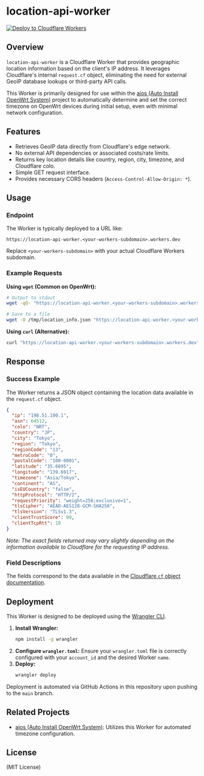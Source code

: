 # location-api-worker

[![Deploy to Cloudflare Workers](https://github.com/site-u2023/location-api-worker/actions/workflows/deploy.yml/badge.svg)](https://github.com/site-u2023/location-api-worker/actions/workflows/deploy.yml)

## Overview

`location-api-worker` is a Cloudflare Worker that provides geographic location information based on the client's IP address. It leverages Cloudflare's internal `request.cf` object, eliminating the need for external GeoIP database lookups or third-party API calls.

This Worker is primarily designed for use within the [aios (Auto Install OpenWrt System)](https://github.com/site-u2023/aios) project to automatically determine and set the correct timezone on OpenWrt devices during initial setup, even with minimal network configuration.

## Features

*   Retrieves GeoIP data directly from Cloudflare's edge network.
*   No external API dependencies or associated costs/rate limits.
*   Returns key location details like country, region, city, timezone, and Cloudflare colo.
*   Simple GET request interface.
*   Provides necessary CORS headers (`Access-Control-Allow-Origin: *`).

## Usage

### Endpoint

The Worker is typically deployed to a URL like:

```
https://location-api-worker.<your-workers-subdomain>.workers.dev
```

Replace `<your-workers-subdomain>` with your actual Cloudflare Workers subdomain.

### Example Requests

**Using `wget` (Common on OpenWrt):**

```bash
# Output to stdout
wget -qO- "https://location-api-worker.<your-workers-subdomain>.workers.dev"

# Save to a file
wget -O /tmp/location_info.json "https://location-api-worker.<your-workers-subdomain>.workers.dev"
```

**Using `curl` (Alternative):**

```bash
curl "https://location-api-worker.<your-workers-subdomain>.workers.dev"
```

## Response

### Success Example

The Worker returns a JSON object containing the location data available in the `request.cf` object.

```json
{
  "ip": "198.51.100.1",
  "asn": 64512,
  "colo": "NRT",
  "country": "JP",
  "city": "Tokyo",
  "region": "Tokyo",
  "regionCode": "13",
  "metroCode": "0",
  "postalCode": "100-0001",
  "latitude": "35.6895",
  "longitude": "139.6917",
  "timezone": "Asia/Tokyo",
  "continent": "AS",
  "isEUCountry": "false",
  "httpProtocol": "HTTP/2",
  "requestPriority": "weight=256;exclusive=1",
  "tlsCipher": "AEAD-AES128-GCM-SHA256",
  "tlsVersion": "TLSv1.3",
  "clientTrustScore": 99,
  "clientTcpRtt": 10
}
```

*Note: The exact fields returned may vary slightly depending on the information available to Cloudflare for the requesting IP address.*

### Field Descriptions

The fields correspond to the data available in the [Cloudflare `cf` object documentation](https://developers.cloudflare.com/workers/runtime-apis/request/#incomingrequestcfproperties).

## Deployment

This Worker is designed to be deployed using the [Wrangler CLI](https://developers.cloudflare.com/workers/wrangler/).

1.  **Install Wrangler:**
    ```bash
    npm install -g wrangler
    ```
2.  **Configure `wrangler.toml`:**
    Ensure your `wrangler.toml` file is correctly configured with your `account_id` and the desired Worker `name`.
3.  **Deploy:**
    ```bash
    wrangler deploy
    ```

Deployment is automated via GitHub Actions in this repository upon pushing to the `main` branch.

## Related Projects

*   [aios (Auto Install OpenWrt System)](https://github.com/site-u2023/aios): Utilizes this Worker for automated timezone configuration.

## License

(MIT License)
```
